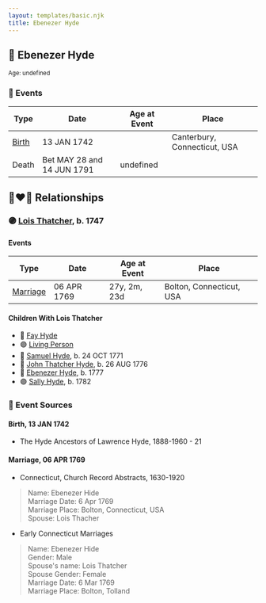 ```yaml
---
layout: templates/basic.njk
title: Ebenezer Hyde
---
```

## 🔵 Ebenezer Hyde
<small>Age: undefined</small>

### 📆 Events

Type | Date | Age at Event | Place
------ | ------ | ------ | ------
[Birth](#event-event-2) | 13 JAN 1742 |  | Canterbury, Connecticut, USA
Death | Bet MAY 28 and 14 JUN 1791 | undefined |

## 👩‍❤️‍👨 Relationships

### 🟣 [Lois Thatcher](/people/9/92113144), b. 1747

#### Events

Type | Date | Age at Event | Place
------ | ------ | ------ | ------
[Marriage](#event-family-0-event-0) | 06 APR 1769 | 27y, 2m, 23d | Bolton, Connecticut, USA
#### Children With Lois Thatcher
* 🔵 [Fay Hyde](/people/8/87942653)
* 🟣 [Living Person](/people/9/99413171)
* 🔵 [Samuel Hyde](/people/9/99101312), b. 24 OCT 1771
* 🔵 [John Thatcher Hyde](/people/3/3310224), b. 26 AUG 1776
* 🔵 [Ebenezer Hyde](/people/9/92367136), b. 1777
* 🟣 [Sally Hyde](/people/9/93954178), b. 1782
### 📰 Event Sources

#### <a id="event-event-2"></a> Birth, 13 JAN 1742
* The Hyde Ancestors of Lawrence Hyde, 1888-1960  - 21

#### <a id="event-family-0-event-0"></a> Marriage, 06 APR 1769
* Connecticut, Church Record Abstracts, 1630-1920
>   
  > Name: Ebenezer Hide  
  > Marriage Date: 6 Apr 1769  
  > Marriage Place: Bolton, Connecticut, USA  
  > Spouse: Lois Thacher
* Early Connecticut Marriages
>   
  > Name: Ebenezer Hide  
  > Gender: Male  
  > Spouse's name: Lois Thatcher  
  > Spouse Gender: Female  
  > Marriage Date: 6 Mar 1769  
  > Marriage Place: Bolton, Tolland